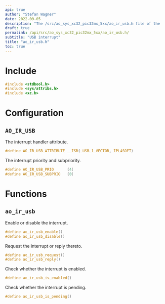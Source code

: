 ```yaml
---
api: true
author: "Stefan Wagner"
date: 2022-09-05
description: "The /src/ao_sys_xc32_pic32mx_5xx/ao_ir_usb.h file of the ao real-time operating system."
draft: true
permalink: /api/src/ao_sys_xc32_pic32mx_5xx/ao_ir_usb.h/
subtitle: "USB interrupt"
title: "ao_ir_usb.h"
toc: true
---
```


# Include

```c
#include <stdbool.h>
#include <sys/attribs.h>
#include <xc.h>
```

# Configuration

## `AO_IR_USB`

The interrupt handler attribute.

```c
#define AO_IR_USB_ATTRIBUTE __ISR(_USB_1_VECTOR, IPL4SOFT)
```

The interrupt priority and subpriority.

```c
#define AO_IR_USB_PRIO      (4)
#define AO_IR_USB_SUBPRIO   (0)
```

# Functions

## `ao_ir_usb`

Enable or disable the interrupt.

```c
#define ao_ir_usb_enable()
#define ao_ir_usb_disable()
```

Request the interrupt or reply thereto.

```c
#define ao_ir_usb_request()
#define ao_ir_usb_reply()
```

Check whether the interrupt is enabled.

```c
#define ao_ir_usb_is_enabled()
```

Check whether the interrupt is pending.

```c
#define ao_ir_usb_is_pending()
```
